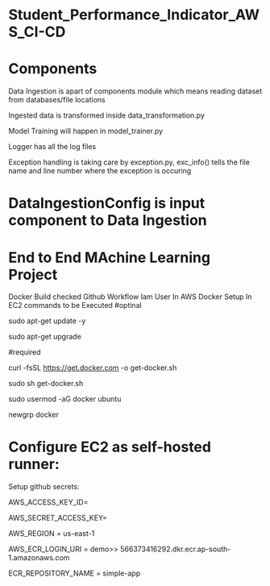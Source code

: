 # Student_Performance_Indicator_AWS_CI-CD

#  Components

Data Ingestion is apart of components module which means reading dataset from databases/file locations

Ingested data is transformed inside data_transformation.py

Model Training will happen in model_trainer.py

Logger has all the log files

Exception handling is taking care by exception.py, exc_info() tells the file name and line number where the exception is occuring

# DataIngestionConfig is input component to Data Ingestion

# End to End MAchine Learning Project

Docker Build checked
Github Workflow
Iam User In AWS
Docker Setup In EC2 commands to be Executed
#optinal

sudo apt-get update -y

sudo apt-get upgrade

#required

curl -fsSL https://get.docker.com -o get-docker.sh

sudo sh get-docker.sh

sudo usermod -aG docker ubuntu

newgrp docker

# Configure EC2 as self-hosted runner:

Setup github secrets:

AWS_ACCESS_KEY_ID=

AWS_SECRET_ACCESS_KEY=

AWS_REGION = us-east-1

AWS_ECR_LOGIN_URI = demo>> 566373416292.dkr.ecr.ap-south-1.amazonaws.com

ECR_REPOSITORY_NAME = simple-app

